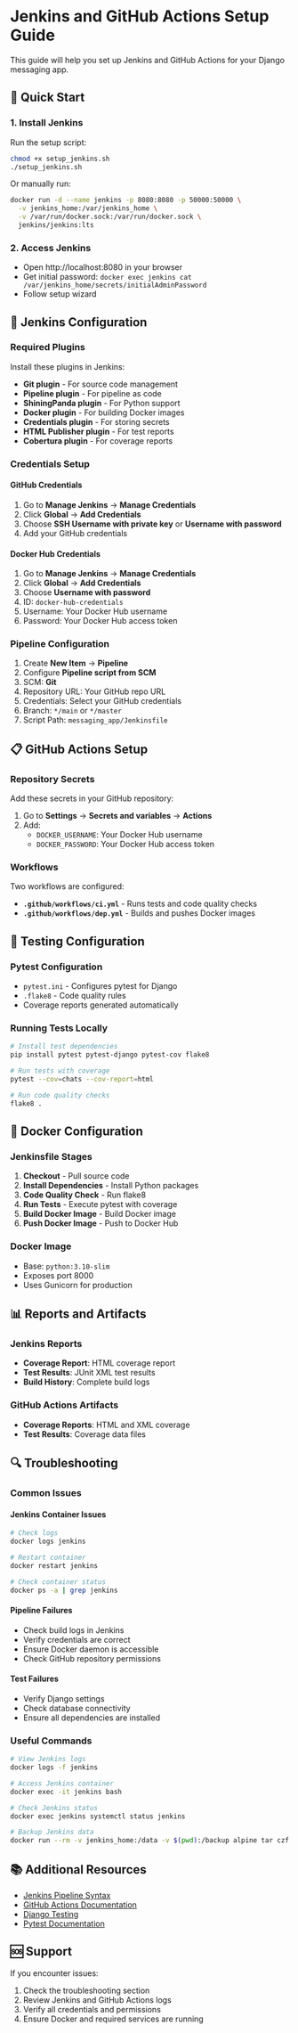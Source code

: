 # Jenkins and GitHub Actions Setup Guide

This guide will help you set up Jenkins and GitHub Actions for your Django messaging app.

## 🚀 Quick Start

### 1. Install Jenkins

Run the setup script:
```bash
chmod +x setup_jenkins.sh
./setup_jenkins.sh
```

Or manually run:
```bash
docker run -d --name jenkins -p 8080:8080 -p 50000:50000 \
  -v jenkins_home:/var/jenkins_home \
  -v /var/run/docker.sock:/var/run/docker.sock \
  jenkins/jenkins:lts
```

### 2. Access Jenkins
- Open http://localhost:8080 in your browser
- Get initial password: `docker exec jenkins cat /var/jenkins_home/secrets/initialAdminPassword`
- Follow setup wizard

## 🔧 Jenkins Configuration

### Required Plugins
Install these plugins in Jenkins:
- **Git plugin** - For source code management
- **Pipeline plugin** - For pipeline as code
- **ShiningPanda plugin** - For Python support
- **Docker plugin** - For building Docker images
- **Credentials plugin** - For storing secrets
- **HTML Publisher plugin** - For test reports
- **Cobertura plugin** - For coverage reports

### Credentials Setup

#### GitHub Credentials
1. Go to **Manage Jenkins** → **Manage Credentials**
2. Click **Global** → **Add Credentials**
3. Choose **SSH Username with private key** or **Username with password**
4. Add your GitHub credentials

#### Docker Hub Credentials
1. Go to **Manage Jenkins** → **Manage Credentials**
2. Click **Global** → **Add Credentials**
3. Choose **Username with password**
4. ID: `docker-hub-credentials`
5. Username: Your Docker Hub username
6. Password: Your Docker Hub access token

### Pipeline Configuration
1. Create **New Item** → **Pipeline**
2. Configure **Pipeline script from SCM**
3. SCM: **Git**
4. Repository URL: Your GitHub repo URL
5. Credentials: Select your GitHub credentials
6. Branch: `*/main` or `*/master`
7. Script Path: `messaging_app/Jenkinsfile`

## 📋 GitHub Actions Setup

### Repository Secrets
Add these secrets in your GitHub repository:
1. Go to **Settings** → **Secrets and variables** → **Actions**
2. Add:
   - `DOCKER_USERNAME`: Your Docker Hub username
   - `DOCKER_PASSWORD`: Your Docker Hub access token

### Workflows
Two workflows are configured:
- **`.github/workflows/ci.yml`** - Runs tests and code quality checks
- **`.github/workflows/dep.yml`** - Builds and pushes Docker images

## 🧪 Testing Configuration

### Pytest Configuration
- `pytest.ini` - Configures pytest for Django
- `.flake8` - Code quality rules
- Coverage reports generated automatically

### Running Tests Locally
```bash
# Install test dependencies
pip install pytest pytest-django pytest-cov flake8

# Run tests with coverage
pytest --cov=chats --cov-report=html

# Run code quality checks
flake8 .
```

## 🐳 Docker Configuration

### Jenkinsfile Stages
1. **Checkout** - Pull source code
2. **Install Dependencies** - Install Python packages
3. **Code Quality Check** - Run flake8
4. **Run Tests** - Execute pytest with coverage
5. **Build Docker Image** - Build Docker image
6. **Push Docker Image** - Push to Docker Hub

### Docker Image
- Base: `python:3.10-slim`
- Exposes port 8000
- Uses Gunicorn for production

## 📊 Reports and Artifacts

### Jenkins Reports
- **Coverage Report**: HTML coverage report
- **Test Results**: JUnit XML test results
- **Build History**: Complete build logs

### GitHub Actions Artifacts
- **Coverage Reports**: HTML and XML coverage
- **Test Results**: Coverage data files

## 🔍 Troubleshooting

### Common Issues

#### Jenkins Container Issues
```bash
# Check logs
docker logs jenkins

# Restart container
docker restart jenkins

# Check container status
docker ps -a | grep jenkins
```

#### Pipeline Failures
- Check build logs in Jenkins
- Verify credentials are correct
- Ensure Docker daemon is accessible
- Check GitHub repository permissions

#### Test Failures
- Verify Django settings
- Check database connectivity
- Ensure all dependencies are installed

### Useful Commands
```bash
# View Jenkins logs
docker logs -f jenkins

# Access Jenkins container
docker exec -it jenkins bash

# Check Jenkins status
docker exec jenkins systemctl status jenkins

# Backup Jenkins data
docker run --rm -v jenkins_home:/data -v $(pwd):/backup alpine tar czf /backup/jenkins_backup.tar.gz -C /data .
```

## 📚 Additional Resources

- [Jenkins Pipeline Syntax](https://www.jenkins.io/doc/book/pipeline/syntax/)
- [GitHub Actions Documentation](https://docs.github.com/en/actions)
- [Django Testing](https://docs.djangoproject.com/en/stable/topics/testing/)
- [Pytest Documentation](https://docs.pytest.org/)

## 🆘 Support

If you encounter issues:
1. Check the troubleshooting section
2. Review Jenkins and GitHub Actions logs
3. Verify all credentials and permissions
4. Ensure Docker and required services are running
